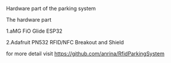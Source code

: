 Hardware part of the parking system

The hardware part

1.aMG FiO Glide ESP32

2.Adafruit PN532 RFID/NFC Breakout and Shield

for more detail visit https://github.com/anrina/RfidParkingSystem 
